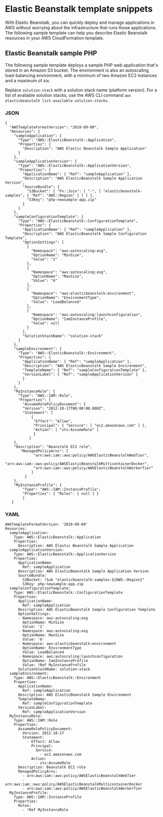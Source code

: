 # Elastic Beanstalk template snippets<a name="quickref-elasticbeanstalk"></a>

With Elastic Beanstalk, you can quickly deploy and manage applications in AWS without worrying about the infrastructure that runs those applications\. The following sample template can help you describe Elastic Beanstalk resources in your AWS CloudFormation template\.

## Elastic Beanstalk sample PHP<a name="quickref-elasticbeanstalk-sampleenv"></a>

The following sample template deploys a sample PHP web application that's stored in an Amazon S3 bucket\. The environment is also an autoscaling, load\-balancing environment, with a minimum of two Amazon EC2 instances and a maximum of six\.

Replace `solution-stack` with a solution stack name \(platform version\)\. For a list of available solution stacks, use the AWS CLI command `aws elasticbeanstalk list-available-solution-stacks`\.

### JSON<a name="quickref-elasticbeanstalk-example-1.json"></a>

```
{
  "AWSTemplateFormatVersion": "2010-09-09",
  "Resources": {
    "sampleApplication": {
      "Type": "AWS::ElasticBeanstalk::Application",
      "Properties": {
        "Description": "AWS Elastic Beanstalk Sample Application"
      }
    },
    "sampleApplicationVersion": {
      "Type": "AWS::ElasticBeanstalk::ApplicationVersion",
      "Properties": {
        "ApplicationName": { "Ref": "sampleApplication" },
        "Description": "AWS ElasticBeanstalk Sample Application Version",
        "SourceBundle": {
          "S3Bucket": { "Fn::Join": [ "-", [ "elasticbeanstalk-samples", { "Ref": "AWS::Region" } ] ] },
          "S3Key": "php-newsample-app.zip"
        }
      }
    },
    "sampleConfigurationTemplate": {
      "Type": "AWS::ElasticBeanstalk::ConfigurationTemplate",
      "Properties": {
        "ApplicationName": { "Ref": "sampleApplication" },
        "Description": "AWS ElasticBeanstalk Sample Configuration Template",
        "OptionSettings": [
          {
            "Namespace": "aws:autoscaling:asg",
            "OptionName": "MinSize",
            "Value": "2"
          },
          {
            "Namespace": "aws:autoscaling:asg",
            "OptionName": "MaxSize",
            "Value": "6"
          },
          {
            "Namespace": "aws:elasticbeanstalk:environment",
            "OptionName": "EnvironmentType",
            "Value": "LoadBalanced"
          },
          {
            "Namespace": "aws:autoscaling:launchconfiguration",
            "OptionName": "IamInstanceProfile",
            "Value": null
          }
        ],
        "SolutionStackName": "solution-stack"
      }
    },
    "sampleEnvironment": {
      "Type": "AWS::ElasticBeanstalk::Environment",
      "Properties": {
        "ApplicationName": { "Ref": "sampleApplication" },
        "Description": "AWS ElasticBeanstalk Sample Environment",
        "TemplateName": { "Ref": "sampleConfigurationTemplate" },
        "VersionLabel": { "Ref": "sampleApplicationVersion" }
        }
      }
    },
    "MyInstanceRole": {
      "Type": "AWS::IAM::Role",
      "Properties": {
        "AssumeRolePolicyDocument": {
        "Version": "2012-10-17T00:00:00.000Z",
        "Statement": [
            {
             "Effect": "Allow",
             "Principal": { "Service": [ "ec2.amazonaws.com" ] },
             "Action": [ "sts:AssumeRole" ]
             }
           ]
    },
    "Description": "Beanstalk EC2 role",
       "ManagedPolicyArns": [
             "arn:aws:iam::aws:policy/AWSElasticBeanstalkWebTier",
             "arn:aws:iam::aws:policy/AWSElasticBeanstalkMulticontainerDocker",
             "arn:aws:iam::aws:policy/AWSElasticBeanstalkWorkerTier"
            ]
         }
    },
    "MyInstanceProfile": {
        "Type": "AWS::IAM::InstanceProfile",
        "Properties": { "Roles": [ null ] }
        }
   }
```

### YAML<a name="quickref-elasticbeanstalk-example-1.yaml"></a>

```
AWSTemplateFormatVersion: '2010-09-09'
Resources:
  sampleApplication:
    Type: AWS::ElasticBeanstalk::Application
    Properties:
      Description: AWS Elastic Beanstalk Sample Application
  sampleApplicationVersion:
    Type: AWS::ElasticBeanstalk::ApplicationVersion
    Properties:
      ApplicationName:
        Ref: sampleApplication
      Description: AWS ElasticBeanstalk Sample Application Version
      SourceBundle:
        S3Bucket: !Sub "elasticbeanstalk-samples-${AWS::Region}"
        S3Key: php-newsample-app.zip
  sampleConfigurationTemplate:
    Type: AWS::ElasticBeanstalk::ConfigurationTemplate
    Properties:
      ApplicationName:
        Ref: sampleApplication
      Description: AWS ElasticBeanstalk Sample Configuration Template
      OptionSettings:
      - Namespace: aws:autoscaling:asg
        OptionName: MinSize
        Value: '2'
      - Namespace: aws:autoscaling:asg
        OptionName: MaxSize
        Value: '6'
      - Namespace: aws:elasticbeanstalk:environment
        OptionName: EnvironmentType
        Value: LoadBalanced
      - Namespace: aws:autoscaling:launchconfiguration
        OptionName: IamInstanceProfile
        Value: !Ref MyInstanceProfile        
      SolutionStackName: solution-stack
  sampleEnvironment:
    Type: AWS::ElasticBeanstalk::Environment
    Properties:
      ApplicationName:
        Ref: sampleApplication
      Description: AWS ElasticBeanstalk Sample Environment
      TemplateName:
        Ref: sampleConfigurationTemplate
      VersionLabel:
        Ref: sampleApplicationVersion
  MyInstanceRole:
    Type: AWS::IAM::Role
    Properties: 
      AssumeRolePolicyDocument:                   
        Version: 2012-10-17
        Statement:
          - Effect: Allow
            Principal:
              Service:
                - ec2.amazonaws.com
            Action:
              - sts:AssumeRole
      Description: Beanstalk EC2 role
      ManagedPolicyArns: 
        - arn:aws:iam::aws:policy/AWSElasticBeanstalkWebTier
        - arn:aws:iam::aws:policy/AWSElasticBeanstalkMulticontainerDocker
        - arn:aws:iam::aws:policy/AWSElasticBeanstalkWorkerTier
  MyInstanceProfile:
    Type: AWS::IAM::InstanceProfile
    Properties: 
      Roles: 
        - !Ref MyInstanceRole
```